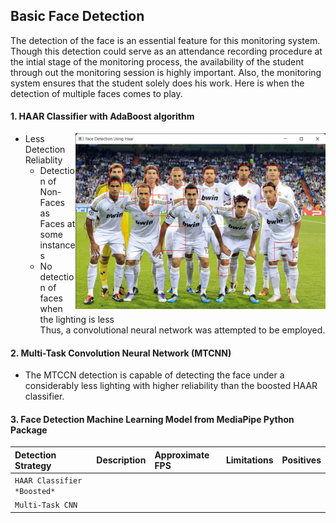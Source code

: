 ## Basic Face Detection
The detection of the face is an essential feature for this monitoring system. Though this detection could serve as an attendance recording procedure at the intial stage of the monitoring process, the availability of the student through out the monitoring session is highly important.
Also, the monitoring system ensures that the student solely does his work. Here is when the detection of multiple faces comes to play.

#### 1. HAAR Classifier with AdaBoost algorithm
<span>
  <img src="../../assets/images/team_photo.png" align="right" width="400" >
</span>

- Less Detection Reliablity
  - Detection of Non-Faces as Faces at some instances
  - No detection of faces when the lighting is less  
Thus, a convolutional neural network was attempted to be employed.

#### 2. Multi-Task Convolution Neural Network (MTCNN)

- The MTCCN detection is capable of detecting the face under a considerably less lighting with higher reliability than the boosted HAAR classifier. 


#### 3. Face Detection Machine Learning Model from MediaPipe Python Package 

| Detection Strategy | Description | Approximate FPS | Limitations | Positives|
|:---| :---| :---| :---| :---|
| `HAAR Classifier *Boosted*` | | | | |
| `Multi-Task CNN`| | | | |




